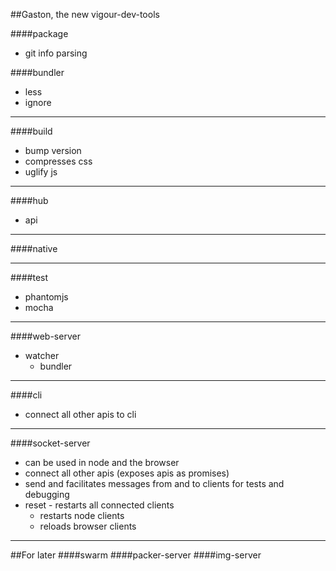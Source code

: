 ##Gaston, the new vigour-dev-tools

####package
* git info parsing

####bundler
* less
* ignore 

---
####build
* bump version
* compresses css 
* uglify js

---
####hub
* api

---
####native

---
####test
* phantomjs
* mocha

---
####web-server
* watcher
  * bundler

---
####cli
* connect all other apis to cli 

---
####socket-server
* can be used in node and the browser
* connect all other apis (exposes apis as promises)
* send and facilitates messages from and to clients for tests and debugging
* reset - restarts all connected clients
  * restarts node clients
  * reloads browser clients

---
##For later
####swarm
####packer-server
####img-server
